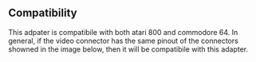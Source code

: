 ## Compatibility

This adpater is compatibile with both atari 800 and commodore 64. In general, if the video connector has the same pinout of the connectors showned in the image below, then it will be compatibile with this adapter.
